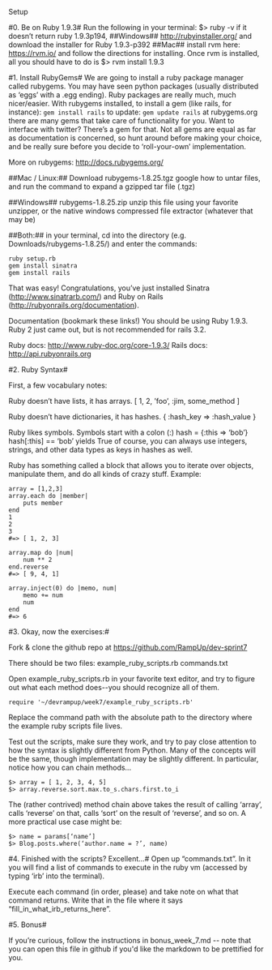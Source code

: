 Setup

#0. Be on Ruby 1.9.3#
Run the following in your terminal:
$> ruby -v
if it doesn’t return ruby 1.9.3p194,
##Windows##
http://rubyinstaller.org/ and download the installer for Ruby 1.9.3-p392
##Mac##
install rvm here: https://rvm.io/ and follow the directions for installing. Once rvm is installed, all you should have to do is
$> rvm install 1.9.3

#1. Install RubyGems#
We are going to install a ruby package manager called rubygems. You may have seen python packages (usually distributed as ‘eggs’ with a .egg ending). Ruby packages are really much, much nicer/easier. With rubygems installed, to install a gem (like rails, for instance):
`gem install rails`
to update:
`gem update rails`
at rubygems.org there are many gems that take care of functionality for you. Want to interface with twitter? There’s a gem for that. Not all gems are equal as far as documentation is concerned, so hunt around before making your choice, and be really sure before you decide to ‘roll-your-own’ implementation.

More on rubygems: http://docs.rubygems.org/


##Mac / Linux:##
Download rubygems-1.8.25.tgz
google how to untar files, and run the command to expand a gzipped tar file (.tgz)

##Windows##
rubygems-1.8.25.zip
unzip this file using your favorite unzipper, or the native windows compressed file extractor (whatever that may be)

##Both:##
in your terminal, cd into the directory (e.g. Downloads/rubygems-1.8.25/) and enter the commands:
```
ruby setup.rb
gem install sinatra
gem install rails
```

That was easy!
Congratulations, you’ve just installed Sinatra (http://www.sinatrarb.com/) and Ruby on Rails (http://rubyonrails.org/documentation).

Documentation (bookmark these links!)
You should be using Ruby 1.9.3. Ruby 2 just came out, but is not recommended for rails 3.2.

Ruby docs: http://www.ruby-doc.org/core-1.9.3/
Rails docs: http://api.rubyonrails.org


#2. Ruby Syntax#

First, a few vocabulary notes:

Ruby doesn’t have lists, it has arrays.
[ 1, 2, ’foo’, :jim, some_method ]

Ruby doesn’t have dictionaries, it has hashes.
{ :hash_key => :hash_value }

Ruby likes symbols. Symbols start with a colon (:)
hash = {:this => ‘bob’}
hash[:this] == ‘bob’ yields True
of course, you can always use integers, strings, and other data types as keys in hashes as well.

Ruby has something called a block that allows you to iterate over objects, manipulate them, and do all kinds of crazy stuff. 
Example:
```
array = [1,2,3]
array.each do |member|
    puts member
end
1
2
3
#=> [ 1, 2, 3]

array.map do |num|
    num ** 2
end.reverse
#=> [ 9, 4, 1]

array.inject(0) do |memo, num|
    memo += num
    num
end
#=> 6
```
#3. Okay, now the exercises:#

Fork & clone the github repo at https://github.com/RampUp/dev-sprint7

There should be two files:
example_ruby_scripts.rb
commands.txt

Open example_ruby_scripts.rb in your favorite text editor, and try to figure out what each method does--you should recognize all of them.
```
require '~/devrampup/week7/example_ruby_scripts.rb'
```
Replace the command path with the absolute path to the directory where the example ruby scripts file lives.

Test out the scripts, make sure they work, and try to pay close attention to how the syntax is slightly different from Python. Many of the concepts will be the same, though implementation may be slightly different. In particular, notice how you can chain methods...
```
$> array = [ 1, 2, 3, 4, 5]
$> array.reverse.sort.max.to_s.chars.first.to_i
```
The (rather contrived) method chain above takes the result of calling ‘array’, calls ‘reverse’ on that, calls ‘sort’ on the result of ‘reverse’, and so on. A more practical use case might be:
```
$> name = params[‘name’]
$> Blog.posts.where(‘author.name = ?’, name)
```

#4. Finished with the scripts? Excellent...#
Open up “commands.txt”. In it you will find a list of commands to execute in the ruby vm (accessed by typing ‘irb’ into the terminal).

Execute each command (in order, please) and take note on what that command returns. Write that in the file where it says “fill_in_what_irb_returns_here”.

#5. Bonus#

If you’re curious, follow the instructions in bonus_week_7.md -- note that you can open this file in github if you'd like the markdown to be prettified for you.

